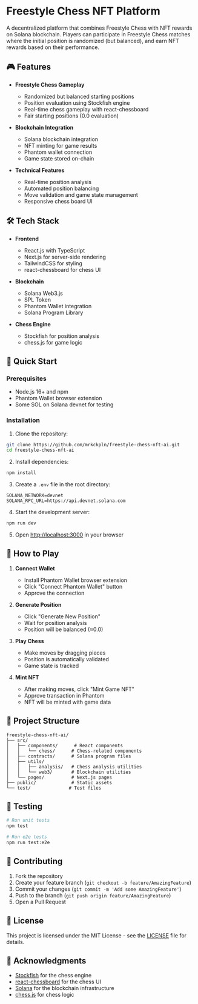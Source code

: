 # Freestyle Chess NFT Platform

A decentralized platform that combines Freestyle Chess with NFT rewards on Solana blockchain. Players can participate in Freestyle Chess matches where the initial position is randomized (but balanced), and earn NFT rewards based on their performance.


## 🎮 Features

- **Freestyle Chess Gameplay**
  - Randomized but balanced starting positions
  - Position evaluation using Stockfish engine
  - Real-time chess gameplay with react-chessboard
  - Fair starting positions (0.0 evaluation)

- **Blockchain Integration**
  - Solana blockchain integration
  - NFT minting for game results
  - Phantom wallet connection
  - Game state stored on-chain

- **Technical Features**
  - Real-time position analysis
  - Automated position balancing
  - Move validation and game state management
  - Responsive chess board UI

## 🛠️ Tech Stack

- **Frontend**
  - React.js with TypeScript
  - Next.js for server-side rendering
  - TailwindCSS for styling
  - react-chessboard for chess UI

- **Blockchain**
  - Solana Web3.js
  - SPL Token
  - Phantom Wallet integration
  - Solana Program Library

- **Chess Engine**
  - Stockfish for position analysis
  - chess.js for game logic

## 🚀 Quick Start

### Prerequisites

- Node.js 16+ and npm
- Phantom Wallet browser extension
- Some SOL on Solana devnet for testing

### Installation

1. Clone the repository:
```bash
git clone https://github.com/mrkckpln/freestyle-chess-nft-ai.git
cd freestyle-chess-nft-ai
```

2. Install dependencies:
```bash
npm install
```

3. Create a `.env` file in the root directory:
```env
SOLANA_NETWORK=devnet
SOLANA_RPC_URL=https://api.devnet.solana.com
```

4. Start the development server:
```bash
npm run dev
```

5. Open [http://localhost:3000](http://localhost:3000) in your browser

## 📖 How to Play

1. **Connect Wallet**
   - Install Phantom Wallet browser extension
   - Click "Connect Phantom Wallet" button
   - Approve the connection

2. **Generate Position**
   - Click "Generate New Position"
   - Wait for position analysis
   - Position will be balanced (≈0.0)

3. **Play Chess**
   - Make moves by dragging pieces
   - Position is automatically validated
   - Game state is tracked

4. **Mint NFT**
   - After making moves, click "Mint Game NFT"
   - Approve transaction in Phantom
   - NFT will be minted with game data

## 📁 Project Structure

```
freestyle-chess-nft-ai/
├── src/
│   ├── components/      # React components
│   │   └── chess/      # Chess-related components
│   ├── contracts/      # Solana program files
│   ├── utils/
│   │   ├── analysis/   # Chess analysis utilities
│   │   └── web3/       # Blockchain utilities
│   └── pages/          # Next.js pages
├── public/             # Static assets
└── test/              # Test files
```

## 🧪 Testing

```bash
# Run unit tests
npm test

# Run e2e tests
npm run test:e2e
```

## 🤝 Contributing

1. Fork the repository
2. Create your feature branch (`git checkout -b feature/AmazingFeature`)
3. Commit your changes (`git commit -m 'Add some AmazingFeature'`)
4. Push to the branch (`git push origin feature/AmazingFeature`)
5. Open a Pull Request

## 📄 License

This project is licensed under the MIT License - see the [LICENSE](LICENSE) file for details.

## 🙏 Acknowledgments

- [Stockfish](https://stockfishchess.org/) for the chess engine
- [react-chessboard](https://github.com/Clariity/react-chessboard) for the chess UI
- [Solana](https://solana.com/) for the blockchain infrastructure
- [chess.js](https://github.com/jhlywa/chess.js) for chess logic